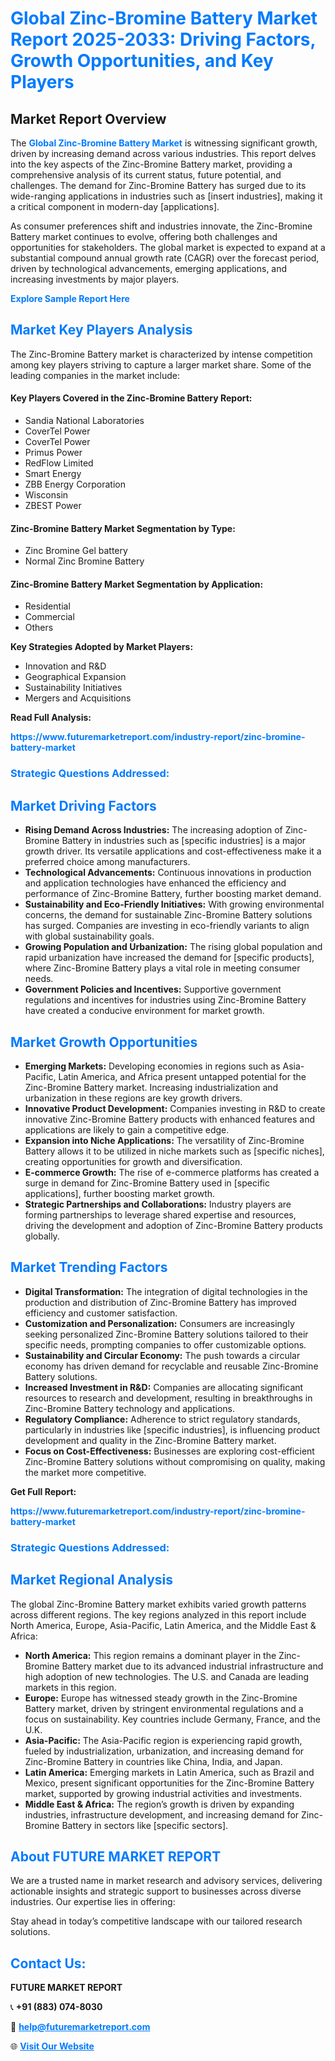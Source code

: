 <h1 style="color: #007BFF;">Global Zinc-Bromine Battery Market Report 2025-2033: Driving Factors, Growth Opportunities, and Key Players</h1>

<section id="overview">
<h2>Market Report Overview</h2>
<p>The <a href="https://www.futuremarketreport.com/industry-report/zinc-bromine-battery-market" style="color: #007BFF; text-decoration: none;"><strong>Global Zinc-Bromine Battery Market</strong></a> is witnessing significant growth, driven by increasing demand across various industries. This report delves into the key aspects of the Zinc-Bromine Battery market, providing a comprehensive analysis of its current status, future potential, and challenges. The demand for Zinc-Bromine Battery has surged due to its wide-ranging applications in industries such as [insert industries], making it a critical component in modern-day [applications].</p>
<p>As consumer preferences shift and industries innovate, the Zinc-Bromine Battery market continues to evolve, offering both challenges and opportunities for stakeholders. The global market is expected to expand at a substantial compound annual growth rate (CAGR) over the forecast period, driven by technological advancements, emerging applications, and increasing investments by major players.</p>
</section>

<section id="overview">
<p><a href="https://www.futuremarketreport.com/request-sample/reportId=59545" style="color: #007BFF; text-decoration: none;"><strong>Explore Sample Report Here</strong></a></p>
</section>

<section id="key-players">
<h2 style="color: #007BFF;">Market Key Players Analysis</h2>
<p>The Zinc-Bromine Battery market is characterized by intense competition among key players striving to capture a larger market share. Some of the leading companies in the market include:</p>
<h4>Key Players Covered in the Zinc-Bromine Battery Report:</h4>
<ul><li>Sandia National Laboratories</li><li>CoverTel Power</li><li>CoverTel Power</li><li>Primus Power</li><li>RedFlow Limited</li><li>Smart Energy</li><li>ZBB Energy Corporation</li><li>Wisconsin</li><li>ZBEST Power</li></ul>
<h4>Zinc-Bromine Battery Market Segmentation by Type:</h4>
<ul><li>Zinc Bromine Gel battery</li><li>Normal Zinc Bromine Battery</li></ul>

<h4>Zinc-Bromine Battery Market Segmentation by Application:</h4>
<ul><li>Residential</li><li>Commercial</li><li>Others</li></ul>
<p><strong>Key Strategies Adopted by Market Players:</strong></p>
<ul>
<li>Innovation and R&D</li>
<li>Geographical Expansion</li>
<li>Sustainability Initiatives</li>
<li>Mergers and Acquisitions</li>
</ul>
</section>

<section>
<p><strong>Read Full Analysis: </strong></p><a href="https://www.futuremarketreport.com/industry-report/zinc-bromine-battery-market" style="color: #007BFF; text-decoration: none;"><strong>https://www.futuremarketreport.com/industry-report/zinc-bromine-battery-market</strong></a>
<h3 style="color: #007BFF;">Strategic Questions Addressed:</h3>
</section>

<section id="driving-factors">
<h2 style="color: #007BFF;">Market Driving Factors</h2>
<ul>
<li><strong>Rising Demand Across Industries:</strong> The increasing adoption of Zinc-Bromine Battery in industries such as [specific industries] is a major growth driver. Its versatile applications and cost-effectiveness make it a preferred choice among manufacturers.</li>
<li><strong>Technological Advancements:</strong> Continuous innovations in production and application technologies have enhanced the efficiency and performance of Zinc-Bromine Battery, further boosting market demand.</li>
<li><strong>Sustainability and Eco-Friendly Initiatives:</strong> With growing environmental concerns, the demand for sustainable Zinc-Bromine Battery solutions has surged. Companies are investing in eco-friendly variants to align with global sustainability goals.</li>
<li><strong>Growing Population and Urbanization:</strong> The rising global population and rapid urbanization have increased the demand for [specific products], where Zinc-Bromine Battery plays a vital role in meeting consumer needs.</li>
<li><strong>Government Policies and Incentives:</strong> Supportive government regulations and incentives for industries using Zinc-Bromine Battery have created a conducive environment for market growth.</li>
</ul>
</section>

<section id="growth-opportunities">
<h2 style="color: #007BFF;">Market Growth Opportunities</h2>
<ul>
<li><strong>Emerging Markets:</strong> Developing economies in regions such as Asia-Pacific, Latin America, and Africa present untapped potential for the Zinc-Bromine Battery market. Increasing industrialization and urbanization in these regions are key growth drivers.</li>
<li><strong>Innovative Product Development:</strong> Companies investing in R&D to create innovative Zinc-Bromine Battery products with enhanced features and applications are likely to gain a competitive edge.</li>
<li><strong>Expansion into Niche Applications:</strong> The versatility of Zinc-Bromine Battery allows it to be utilized in niche markets such as [specific niches], creating opportunities for growth and diversification.</li>
<li><strong>E-commerce Growth:</strong> The rise of e-commerce platforms has created a surge in demand for Zinc-Bromine Battery used in [specific applications], further boosting market growth.</li>
<li><strong>Strategic Partnerships and Collaborations:</strong> Industry players are forming partnerships to leverage shared expertise and resources, driving the development and adoption of Zinc-Bromine Battery products globally.</li>
</ul>
</section>

<section id="trending-factors">
<h2 style="color: #007BFF;">Market Trending Factors</h2>
<ul>
<li><strong>Digital Transformation:</strong> The integration of digital technologies in the production and distribution of Zinc-Bromine Battery has improved efficiency and customer satisfaction.</li>
<li><strong>Customization and Personalization:</strong> Consumers are increasingly seeking personalized Zinc-Bromine Battery solutions tailored to their specific needs, prompting companies to offer customizable options.</li>
<li><strong>Sustainability and Circular Economy:</strong> The push towards a circular economy has driven demand for recyclable and reusable Zinc-Bromine Battery solutions.</li>
<li><strong>Increased Investment in R&D:</strong> Companies are allocating significant resources to research and development, resulting in breakthroughs in Zinc-Bromine Battery technology and applications.</li>
<li><strong>Regulatory Compliance:</strong> Adherence to strict regulatory standards, particularly in industries like [specific industries], is influencing product development and quality in the Zinc-Bromine Battery market.</li>
<li><strong>Focus on Cost-Effectiveness:</strong> Businesses are exploring cost-efficient Zinc-Bromine Battery solutions without compromising on quality, making the market more competitive.</li>
</ul>
</section>

<section>
<p><strong>Get Full Report: </strong></p><a href="https://www.futuremarketreport.com/industry-report/zinc-bromine-battery-market" style="color: #007BFF; text-decoration: none;"><strong>https://www.futuremarketreport.com/industry-report/zinc-bromine-battery-market</strong></a>
<h3 style="color: #007BFF;">Strategic Questions Addressed:</h3>
</section>


<section id="regional-analysis">
<h2 style="color: #007BFF;">Market Regional Analysis</h2>
<p>The global Zinc-Bromine Battery market exhibits varied growth patterns across different regions. The key regions analyzed in this report include North America, Europe, Asia-Pacific, Latin America, and the Middle East & Africa:</p>
<ul>
<li><strong>North America:</strong> This region remains a dominant player in the Zinc-Bromine Battery market due to its advanced industrial infrastructure and high adoption of new technologies. The U.S. and Canada are leading markets in this region.</li>
<li><strong>Europe:</strong> Europe has witnessed steady growth in the Zinc-Bromine Battery market, driven by stringent environmental regulations and a focus on sustainability. Key countries include Germany, France, and the U.K.</li>
<li><strong>Asia-Pacific:</strong> The Asia-Pacific region is experiencing rapid growth, fueled by industrialization, urbanization, and increasing demand for Zinc-Bromine Battery in countries like China, India, and Japan.</li>
<li><strong>Latin America:</strong> Emerging markets in Latin America, such as Brazil and Mexico, present significant opportunities for the Zinc-Bromine Battery market, supported by growing industrial activities and investments.</li>
<li><strong>Middle East & Africa:</strong> The region’s growth is driven by expanding industries, infrastructure development, and increasing demand for Zinc-Bromine Battery in sectors like [specific sectors].</li>
</ul>
</section>

<footer>
<h2 style="color: #007BFF;">About FUTURE MARKET REPORT</h2>
<p>We are a trusted name in market research and advisory services, delivering actionable insights and strategic support to businesses across diverse industries. Our expertise lies in offering:</p>

<p>Stay ahead in today’s competitive landscape with our tailored research solutions.</p>

<h2 style="color: #007BFF;">Contact Us:</h2>
<p><strong>FUTURE MARKET REPORT</strong></p>
<p>📞 <strong>+91 (883) 074-8030</strong></p>
<p>📧 <strong><a href="mailto:help@futuremarketreport.com" style="color: #007BFF;">help@futuremarketreport.com</a></strong></p>
<p>🌐 <strong><a href="https://www.futuremarketreport.com/" style="color: #007BFF;">Visit Our Website</a></strong></p>
</footer>